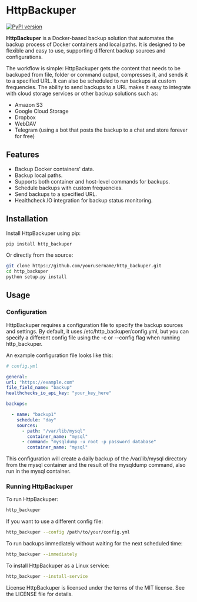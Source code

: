# HttpBackuper
[![PyPI version](https://badge.fury.io/py/http-backuper.svg)](https://badge.fury.io/py/http-backuper)

**HttpBackuper** is a Docker-based backup solution that automates the backup process of Docker containers and local paths.
It is designed to be flexible and easy to use, supporting different backup sources and configurations.

The workflow is simple: HttpBackuper gets the content that needs to be backuped from file, folder or command output, compresses it, and sends it to a specified URL. It can also be scheduled to run backups at custom frequencies.
The ability to send backups to a URL makes it easy to integrate with cloud storage services or other backup solutions such as:
- Amazon S3
- Google Cloud Storage
- Dropbox
- WebDAV
- Telegram (using a bot that posts the backup to a chat and store forever for free)

## Features

- Backup Docker containers' data.
- Backup local paths.
- Supports both container and host-level commands for backups.
- Schedule backups with custom frequencies.
- Send backups to a specified URL.
- Healthcheck.IO integration for backup status monitoring.

## Installation

Install HttpBackuper using pip:

```bash
pip install http_backuper
```

Or directly from the source:

```bash
git clone https://github.com/yourusername/http_backuper.git
cd http_backuper
python setup.py install
```

## Usage

### Configuration

HttpBackuper requires a configuration file to specify the backup sources and settings. By default, it uses
/etc/http_backuper/config.yml, but you can specify a different config file using the -c or --config flag when running
http_backuper.

An example configuration file looks like this:

```yaml
# config.yml

general:
url: "https://example.com"
file_field_name: "backup"
healthchecks_io_api_key: "your_key_here"

backups:

  - name: "backup1"
    schedule: "day"
    sources:
      - path: "/var/lib/mysql"
        container_name: "mysql"
      - command: "mysqldump -u root -p password database"
        container_name: "mysql"
```

This configuration will create a daily backup of the /var/lib/mysql directory from the mysql container and the
result of the mysqldump command, also run in the mysql container.

### Running HttpBackuper

To run HttpBackuper:

```bash
http_backuper
```

If you want to use a different config file:

```bash
http_backuper --config /path/to/your/config.yml
```

To run backups immediately without waiting for the next scheduled time:

```bash
http_backuper --immediately
```

To install HttpBackuper as a Linux service:

```bash
http_backuper --install-service
```

License
HttpBackuper is licensed under the terms of the MIT license. See the LICENSE file for details.